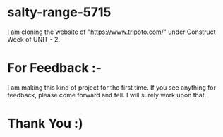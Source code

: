 # salty-range-5715
I am cloning the website of "https://www.tripoto.com/" under Construct Week of UNIT - 2.


# For Feedback :-
I am making this kind of project for the first time. If you see anything for feedback, please come forward and tell. I will surely work upon that.

# Thank You :)

